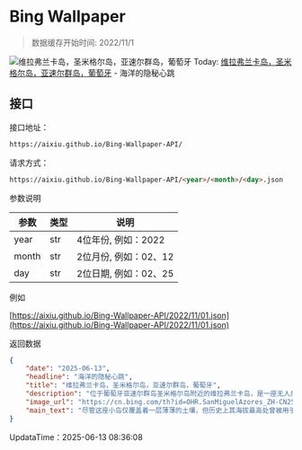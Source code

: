 # Bing Wallpaper

> 数据缓存开始时间: 2022/11/1

![维拉弗兰卡岛，圣米格尔岛，亚速尔群岛，葡萄牙](https://cn.bing.com/th?id=OHR.SanMiguelAzores_ZH-CN2511982585_1920x1080.webp)
Today: [维拉弗兰卡岛，圣米格尔岛，亚速尔群岛，葡萄牙](https://cn.bing.com/th?id=OHR.SanMiguelAzores_ZH-CN2511982585_1920x1080.webp) - 海洋的隐秘心跳

## 接口

接口地址：

```html
https://aixiu.github.io/Bing-Wallpaper-API/
```

请求方式：

```html
https://aixiu.github.io/Bing-Wallpaper-API/<year>/<month>/<day>.json
```

参数说明

| 参数 | 类型 | 说明 |
| - | - | - |
| year | str | 4位年份, 例如：2022 |
| month | str | 2位月份, 例如：02、12 |
| day | str | 2位日期, 例如：02、25 |

例如

[https://aixiu.github.io/Bing-Wallpaper-API/2022/11/01.json](https://aixiu.github.io/Bing-Wallpaper-API/2022/11/01.json)

返回数据

```json
{
    "date": "2025-06-13",
    "headline": "海洋的隐秘心跳",
    "title": "维拉弗兰卡岛，圣米格尔岛，亚速尔群岛，葡萄牙",
    "description": "位于葡萄牙亚速尔群岛圣米格尔岛附近的维拉弗兰卡岛，是一座无人居住的绿色火山岛，静静地坐落在弗兰卡村镇的南侧。尽管今日宁静怡人，这座小岛却拥有悠久而多变的历史。早在1537年，文献中便有定居者向西扩展至此的记载，使维拉弗兰卡岛正式登上历史舞台。它曾先后作为军事要塞、避风港、葡萄园种植地，乃至观鲸瞭望台。",
    "image_url": "https://cn.bing.com/th?id=OHR.SanMiguelAzores_ZH-CN2511982585_1920x1080.webp",
    "main_text": "尽管这座小岛仅覆盖着一层薄薄的土壤，但历史上其海拔最高处曾被用于葡萄种植，如今，废弃葡萄园的痕迹仍清晰可辨。"
}
```

UpdataTime：2025-06-13 08:36:08

